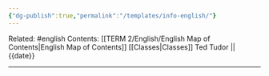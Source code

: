 ```yaml
---
{"dg-publish":true,"permalink":"/templates/info-english/"}
---
```


Related: #english
Contents: [[TERM 2/English/English Map of Contents\|English Map of Contents]]
[[Classes\|Classes]]
Ted Tudor || {{date}}
***

